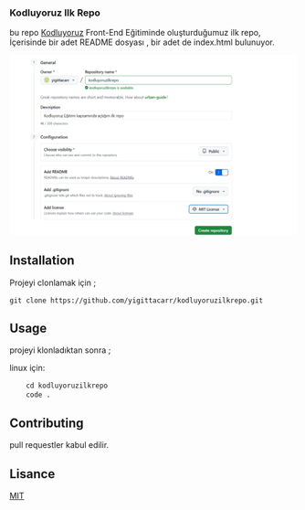 ### Kodluyoruz Ilk Repo

bu repo [Kodluyoruz]() Front-End Eğitiminde oluşturduğumuz ilk repo, İçerisinde bir adet README dosyası , bir adet de index.html bulunuyor.

![resim](resim.PNG)


## Installation

Projeyi clonlamak  için ;


```
git clone https://github.com/yigittacarr/kodluyoruzilkrepo.git

```

## Usage

projeyi klonladıktan sonra ;

linux için:

```
    cd kodluyoruzilkrepo
    code .

```

## Contributing

pull requestler kabul edilir.


## Lisance

[MIT]()